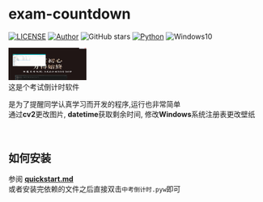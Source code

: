 <!--
 * @Date: 2020-10-03 10:56:08
 * @LastEditors: lihaoze123
 * @LastEditTime: 2020-10-04 20:30:51
-->
# exam-countdown  

[![LICENSE][license]](./LICENSE)
[![Author][author]](https://github.com/lihaoze123) 
![GitHub stars][stars]
[![Python][lauguage]][2]
![Windows10][windows]    

<img src="examples/实现效果.gif" style="zoom:15%;" />   

<br>
这是个考试倒计时软件<br>

是为了提醒同学认真学习而开发的程序,运行也非常简单   
通过**cv2**更改图片, **datetime**获取剩余时间, 修改**Windows**系统注册表更改壁纸    

<br>  

## 如何安装  
参阅 [**quickstart.md**][1]    
或者安装完依赖的文件之后直接双击```中考倒计时.pyw```即可      

[1]: quickstart.md    
[2]: https://www.python.org     
[windows]: https://img.shields.io/badge/Windows-10-0078D6?logo=windows    
[lauguage]: https://img.shields.io/badge/Python-3.8.6-3776AB?logo=python    
[实现效果]: examples/实现效果.gif    
[stars]: https://img.shields.io/github/stars/lihaoze123/exam-countdown?logo=github&color=red     
[author]: https://img.shields.io/badge/Author-lihaoze-brightgreen?logo=github
[license]: https://img.shields.io/github/license/lihaoze123/exam-countdown?logo=
